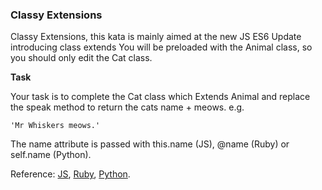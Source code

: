 ### Classy Extensions

Classy Extensions, this kata is mainly aimed at the new JS ES6 Update introducing class extends You will be preloaded with the Animal class, so you should only edit the Cat class.

**Task**  

Your task is to complete the Cat class which Extends Animal and replace the speak method to return the cats name + meows. e.g.
```
'Mr Whiskers meows.'
```
The name attribute is passed with this.name (JS), @name (Ruby) or self.name (Python).

Reference: [JS](https://developer.mozilla.org/en-US/docs/Web/JavaScript/Reference/Classes), [Ruby](http://rubylearning.com/satishtalim/ruby_inheritance.html), [Python](https://docs.python.org/2/tutorial/classes.html#inheritance).
